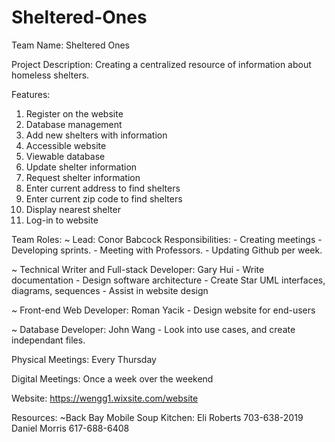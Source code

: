# Sheltered-Ones
Team Name: Sheltered Ones

Project Description: Creating a centralized resource of information about homeless shelters.

Features: 
1. Register on the website
2. Database management
3. Add new shelters with information
4. Accessible website
5. Viewable database
6. Update shelter information
7. Request shelter information
8. Enter current address to find shelters
9. Enter current zip code to find shelters
10. Display nearest shelter
11. Log-in to website

Team Roles:
  ~ Lead: Conor Babcock
    Responsibilities:
    - Creating meetings
    - Developing sprints.
    - Meeting with Professors.
    - Updating Github per week.
    
  ~ Technical Writer and Full-stack Developer: Gary Hui
    - Write documentation
    - Design software architecture
    - Create Star UML interfaces, diagrams, sequences
    - Assist in website design
    
  ~ Front-end Web Developer: Roman Yacik
    - Design website for end-users
    
  ~ Database Developer: John Wang
    - Look into use cases, and create independant files.
    
Physical Meetings: Every Thursday

Digital Meetings: Once a week over the weekend

Website: https://wengg1.wixsite.com/website

Resources:
  ~Back Bay Mobile Soup Kitchen:
    Eli Roberts 703-638-2019
    Daniel Morris 617-688-6408
